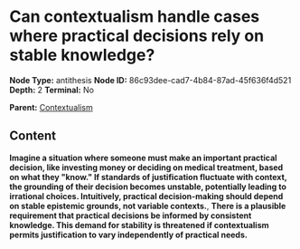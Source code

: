 # Can contextualism handle cases where practical decisions rely on stable knowledge?

**Node Type:** antithesis
**Node ID:** 86c93dee-cad7-4b84-87ad-45f636f4d521
**Depth:** 2
**Terminal:** No

**Parent:** [Contextualism](contextualism.md)

## Content

**Imagine a situation where someone must make an important practical decision, like investing money or deciding on medical treatment, based on what they "know." If standards of justification fluctuate with context, the grounding of their decision becomes unstable, potentially leading to irrational choices. Intuitively, practical decision-making should depend on stable epistemic grounds, not variable contexts.**, **There is a plausible requirement that practical decisions be informed by consistent knowledge. This demand for stability is threatened if contextualism permits justification to vary independently of practical needs.**
